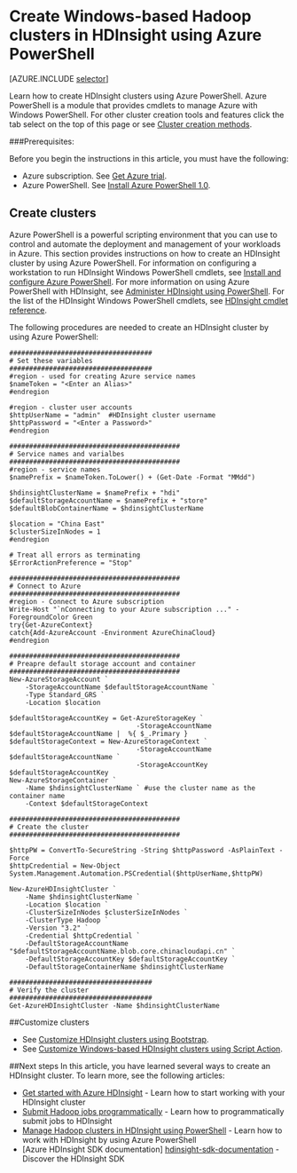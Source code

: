 <properties
   pageTitle="Create Windows-based Hadoop clusters in HDInsight using Azure PowerShell| Azure"
   	description="Learn how to create clusters for Azure HDInsight by using Azure PowerShell."
   services="hdinsight"
   documentationCenter=""
   tags="azure-portal"
   authors="mumian"
   manager="paulettm"
   editor="cgronlun"/>

<tags
	ms.service="hdinsight"
	ms.date="01/04/2016"
	wacn.date=""/>

# Create Windows-based Hadoop clusters in HDInsight using Azure PowerShell

[AZURE.INCLUDE [selector](../includes/hdinsight-create-windows-cluster-selector.md)]

Learn how to create HDInsight clusters using Azure PowerShell. Azure PowerShell is a module that provides cmdlets to manage Azure with Windows PowerShell. For other cluster creation tools and features click the tab select on the top of this page or see [Cluster creation methods](/documentation/articles/hdinsight-provision-clusters-v1#cluster-creation-methods).


###Prerequisites:

Before you begin the instructions in this article, you must have the following:

- Azure subscription. See [Get Azure trial](/pricing/1rmb-trial/).
- Azure PowerShell.  See [Install Azure PowerShell 1.0](/documentation/articles/hdinsight-administer-use-powershell#install-azure-powershell-10-and-greater).



## Create clusters
Azure PowerShell is a powerful scripting environment that you can use to control and automate the deployment and management of your workloads in Azure. This section provides instructions on how to create an HDInsight cluster by using Azure PowerShell. For information on configuring a workstation to run HDInsight Windows PowerShell cmdlets, see [Install and configure Azure PowerShell](/documentation/articles/powershell-install-configure). For more information on using Azure PowerShell with HDInsight, see [Administer HDInsight using PowerShell](/documentation/articles/hdinsight-administer-use-powershell). For the list of the HDInsight Windows PowerShell cmdlets, see [HDInsight cmdlet reference](https://msdn.microsoft.com/zh-cn/library/azure/dn858087.aspx).


The following procedures are needed to create an HDInsight cluster by using Azure PowerShell:

    ####################################
    # Set these variables
    ####################################
    #region - used for creating Azure service names
    $nameToken = "<Enter an Alias>" 
    #endregion

    #region - cluster user accounts
    $httpUserName = "admin"  #HDInsight cluster username
    $httpPassword = "<Enter a Password>"
    #endregion

    ###########################################
    # Service names and varialbes
    ###########################################
    #region - service names
    $namePrefix = $nameToken.ToLower() + (Get-Date -Format "MMdd")

    $hdinsightClusterName = $namePrefix + "hdi"
    $defaultStorageAccountName = $namePrefix + "store"
    $defaultBlobContainerName = $hdinsightClusterName

    $location = "China East"
    $clusterSizeInNodes = 1
    #endregion

    # Treat all errors as terminating
    $ErrorActionPreference = "Stop"

    ###########################################
    # Connect to Azure
    ###########################################
    #region - Connect to Azure subscription
    Write-Host "`nConnecting to your Azure subscription ..." -ForegroundColor Green
    try{Get-AzureContext}
    catch{Add-AzureAccount -Environment AzureChinaCloud}
    #endregion

    ###########################################
    # Preapre default storage account and container
    ###########################################
    New-AzureStorageAccount `
        -StorageAccountName $defaultStorageAccountName `
        -Type Standard_GRS `
        -Location $location

    $defaultStorageAccountKey = Get-AzureStorageKey `
                                    -StorageAccountName $defaultStorageAccountName |  %{ $_.Primary }
    $defaultStorageContext = New-AzureStorageContext `
                                    -StorageAccountName $defaultStorageAccountName `
                                    -StorageAccountKey $defaultStorageAccountKey
    New-AzureStorageContainer `
        -Name $hdinsightClusterName ` #use the cluster name as the container name
        -Context $defaultStorageContext 

    ###########################################
    # Create the cluster
    ###########################################

    $httpPW = ConvertTo-SecureString -String $httpPassword -AsPlainText -Force
    $httpCredential = New-Object System.Management.Automation.PSCredential($httpUserName,$httpPW)

    New-AzureHDInsightCluster `
        -Name $hdinsightClusterName `
        -Location $location `
        -ClusterSizeInNodes $clusterSizeInNodes `
        -ClusterType Hadoop `
        -Version "3.2" `
        -Credential $httpCredential `
        -DefaultStorageAccountName "$defaultStorageAccountName.blob.core.chinacloudapi.cn" `
        -DefaultStorageAccountKey $defaultStorageAccountKey `
        -DefaultStorageContainerName $hdinsightClusterName 

    ####################################
    # Verify the cluster
    ####################################
    Get-AzureHDInsightCluster -Name $hdinsightClusterName 

##Customize clusters

- See [Customize HDInsight clusters using Bootstrap](/documentation/articles/hdinsight-hadoop-customize-cluster-bootstrap#use-azure-powershell).
- See [Customize Windows-based HDInsight clusters using Script Action](/documentation/articles/hdinsight-hadoop-customize-cluster-v1#call-scripts-using-azure-powershell).


##Next steps
In this article, you have learned several ways to create an HDInsight cluster. To learn more, see the following articles:

* [Get started with Azure HDInsight](/documentation/articles/hdinsight-hadoop-tutorial-get-started-windows-v1) - Learn how to start working with your HDInsight cluster
* [Submit Hadoop jobs programmatically](/documentation/articles/hdinsight-submit-hadoop-jobs-programmatically) - Learn how to programmatically submit jobs to HDInsight
* [Manage Hadoop clusters in HDInsight using PowerShell](/documentation/articles/hdinsight-administer-use-powershell) - Learn how to work with HDInsight by using Azure PowerShell
* [Azure HDInsight SDK documentation] [hdinsight-sdk-documentation] - Discover the HDInsight SDK




[hdinsight-sdk-documentation]: http://msdn.microsoft.com/zh-cn/library/dn479185.aspx
[azure-preview-portal]: https://manage.windowsazure.cn
[connectionmanager]: http://msdn.microsoft.com/zh-cn/library/mt146773(v=sql.120).aspx
[ssispack]: http://msdn.microsoft.com/zh-cn/library/mt146770(v=sql.120).aspx
[ssisclustercreate]: http://msdn.microsoft.com/zh-cn/library/mt146774(v=sql.120).aspx
[ssisclusterdelete]: http://msdn.microsoft.com/zh-cn/library/mt146778(v=sql.120).aspx
